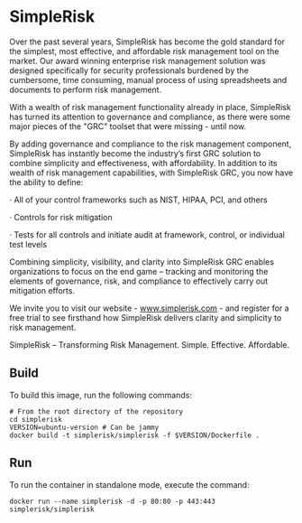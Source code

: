 # SimpleRisk

Over the past several years, SimpleRisk has become the gold standard for the simplest, most effective, and affordable risk management tool on the market. Our award winning enterprise risk management solution was designed specifically for security professionals burdened by the cumbersome, time consuming, manual process of using spreadsheets and documents to perform risk management.

With a wealth of risk management functionality already in place, SimpleRisk has turned its attention to governance and compliance, as there were some major pieces of the "GRC"​ toolset that were missing - until now.

By adding governance and compliance to the risk management component, SimpleRisk has instantly become the industry’s first GRC solution to combine simplicity and effectiveness, with affordability. In addition to its wealth of risk management capabilities, with SimpleRisk GRC, you now have the ability to define:

· All of your control frameworks such as NIST, HIPAA, PCI, and others

· Controls for risk mitigation

· Tests for all controls and initiate audit at framework, control, or individual test levels

Combining simplicity, visibility, and clarity into SimpleRisk GRC enables organizations to focus on the end game – tracking and monitoring the elements of governance, risk, and compliance to effectively carry out mitigation efforts.

We invite you to visit our website - www.simplerisk.com - and register for a free trial to see firsthand how SimpleRisk delivers clarity and simplicity to risk management.

SimpleRisk – Transforming Risk Management. Simple. Effective. Affordable.

## Build

To build this image, run the following commands:

```
# From the root directory of the repository
cd simplerisk
VERSION=ubuntu-version # Can be jammy
docker build -t simplerisk/simplerisk -f $VERSION/Dockerfile . 
```

## Run

To run the container in standalone mode, execute the command:

```
docker run --name simplerisk -d -p 80:80 -p 443:443 simplerisk/simplerisk
```
